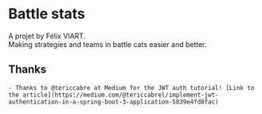 # Battle stats
A projet by Félix VIART. <br>
Making strategies and teams in battle cats easier and better.

## Thanks
    - Thanks to @tericcabre at Medium for the JWT auth tutorial! [Link to the article](https://medium.com/@tericcabrel/implement-jwt-authentication-in-a-spring-boot-3-application-5839e4fd8fac)

